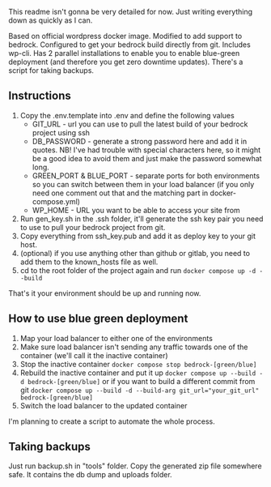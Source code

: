 This readme isn't gonna be very detailed for now. Just writing everything down as quickly as I can.

Based on official wordpress docker image. Modified to add support to bedrock.
Configured to get your bedrock build directly from git.
Includes wp-cli.
Has 2 parallel installations to enable you to enable blue-green deployment (and therefore you get zero downtime updates).
There's a script for taking backups.

## Instructions
1. Copy the .env.template into .env and define the following values
    * GIT_URL - url you can use to pull the latest build of your bedrock project using ssh
    * DB_PASSWORD - generate a strong password here and add it in quotes. NB! I've had trouble with special characters here, so it might be a good idea to avoid them and just make the password somewhat long.
    * GREEN_PORT & BLUE_PORT - separate ports for both environments so you can switch between them in your load balancer (if you only need one comment out that and the matching part in docker-compose.yml)
    * WP_HOME - URL you want to be able to access your site from
1. Run gen_key.sh in the .ssh folder, it'll generate the ssh key pair you need to use to pull your bedrock project from git. 
1. Copy everything from ssh_key.pub and add it as deploy key to your git host.
1. (optional) if you use anything other than github or gitlab, you need to add them to the known_hosts file as well.
1. cd to the root folder of the project again and run `docker compose up -d --build`

That's it your environment should be up and running now.

## How to use blue green deployment
1. Map your load balancer to either one of the environments
1. Make sure load balancer isn't sending any traffic towards one of the container (we'll call it the inactive container)
1. Stop the inactive container `docker compose stop bedrock-[green/blue]`
1. Rebuild the inactive container and put it up `docker compose up --build -d bedrock-[green/blue]` or if you want to build a different commit from git `docker compose up --build -d --build-arg git_url="your_git_url" bedrock-[green/blue]`
1. Switch the load balancer to the updated container

I'm planning to create a script to automate the whole process.

## Taking backups
Just run backup.sh in "tools" folder. Copy the generated zip file somewhere safe. It contains the db dump and uploads folder.
